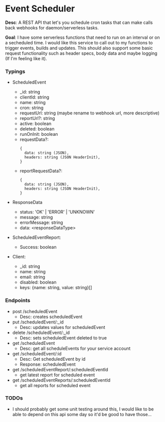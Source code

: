 # Event Scheduler

__Desc__: A REST API that let's you schedule cron tasks that can make calls back webhooks for daemon/serverless tasks. 

__Goal__: I have some serverless functions that need to run on an interval or on a secheduled time. I would like this service to call out to my functions to trigger events, builds and updates. This should also support some basic request functionality such as header specs, body data and maybe logging (If I'm feeling like it). 

### Typings
- ScheduledEvent
  - _id: string
  - clientId: string
  - name: string
  - cron: string
  - requestUrl: string (maybe rename to webhook url, more descriptive)
  - reportUrl?: string
  - active: boolean 
  - deleted: boolean
  - runOnInit: boolean
  - requestData?:
    ```
    {
      data: string (JSON),
      headers: string (JSON HeaderInit),
    }
    ```
  - reportRequestData?:
    ```
    {
      data: string (JSON),
      headers: string (JSON HeaderInit),
    }
    ```
- ResponseData
  - status: 'OK' | 'ERROR' | 'UNKNOWN'
  - message: string
  - errorMessage: string
  - data: \<responseDataType>

- ScheduledEventReport:
  - Success: boolean

- Client:
  - _id: string
  - name: string
  - email: string
  - disabled: boolean
  - keys: {name: string, value: string}[]

### Endpoints
- post /scheduledEvent
  - Desc: creates scheduledEvent
- put /scheduledEvent/:_id
  - Desc: updates values for scheduledEvent
- delete /scheduledEvent/:_id
  - Desc: sets scheduledEvent deleted to true
- get /scheduledEvent
  - Desc: get all scheduleEvents for your service account
- get /scheduledEvent/:id
  - Desc: Get scheduledEvent by id
  - Response: scheduledEvent
- get /scheduledEventReport/:scheduledEventId
  - get latest report for scheduled event
- get /scheduledEventReports/:scheduledEventId
  - get all reports for scheduled event

### TODOs
- I should probably get some unit testing around this, I would like to be able to depend on this api some day so it'd be good to have those...